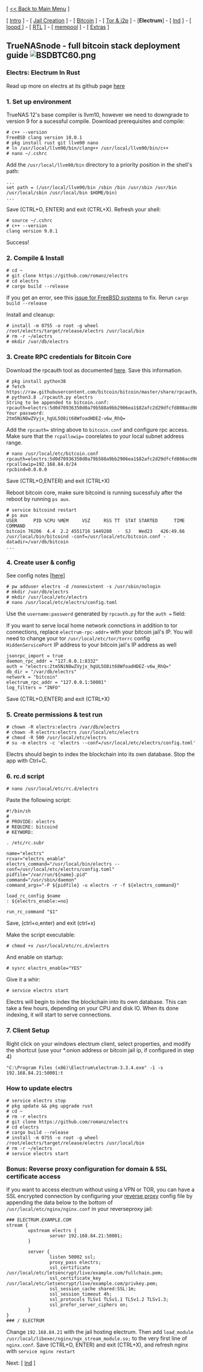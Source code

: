 [ [<< Back to Main Menu](https://github.com/seth586/guides/blob/master/README.md) ]

[ [Intro](README.md) ] - [ [Jail Creation](freenas_1_jail_creation.md) ] - [ [Bitcoin](freenas_2_bitcoin.md) ] - [ [Tor & i2p](freenas_3_tor.md) ] - [**Electrum**] - [ [lnd](freenas_5_lnd.md) ] - [ [loopd ](freenas_5a_loopd.md)] - [ [RTL](freenas_6_rtl.md) ] - [ [mempool](freenas_8_mempool.md) ] - [ [Extras](extras.md) ]

## TrueNASnode - full bitcoin stack deployment guide ![BSDBTC60.png](images/BSDBTC60.png)

### Electrs: Electrum In Rust

Read up more on electrs at its github page [here](https://github.com/romanz/electrs)

### 1. Set up environment
TrueNAS 12's base compiler is llvm10, however we need to downgrade to version 9 for a sucessful compile. Download prerequisites and compile:
```
# c++ --version
FreeBSD clang version 10.0.1
# pkg install rust git llvm90 nano
# ln /usr/local/llvm90/bin/clang++ /usr/local/llvm90/bin/c++
# nano ~/.cshrc
```
Add the `/usr/local/llvm90/bin` directory to a priority position in the shell's path:
```
...
set path = (/usr/local/llvm90/bin /sbin /bin /usr/sbin /usr/bin /usr/local/sbin /usr/local/bin $HOME/bin)
...
```
Save (CTRL+O, ENTER) and exit (CTRL+X). Refresh your shell:
```
# source ~/.cshrc
# c++ --version
clang version 9.0.1
```
Success! 

### 2. Compile & Install
```
# cd ~
# git clone https://github.com/romanz/electrs
# cd electrs
# cargo build --release
```

If you get an error, see this [issue for FreeBSD systems](https://github.com/romanz/electrs/issues/132#issuecomment-481870879) to fix. Rerun `cargo build --release`

Install and cleanup:
```
# install -m 0755 -o root -g wheel /root/electrs/target/release/electrs /usr/local/bin
# rm -r ~/electrs
# mkdir /var/db/electrs
```
### 3. Create RPC credentials for Bitcoin Core

Download the rpcauth tool as documented [here](https://github.com/bitcoin/bitcoin/tree/master/share/rpcauth). Save this information.

```
# pkg install python38
# fetch https://raw.githubusercontent.com/bitcoin/bitcoin/master/share/rpcauth/rpcauth.py
# python3.8 ./rpcauth.py electrs
String to be appended to bitcoin.conf:
rpcauth=electrs:5d0d70936350d0a79b588a9bb2906ea1$82afc2d29dfcfd808acd98f855cf47989564d8f1cd55b515f23fb10ace0dd75a
Your password:
2tm5NiN8wZVyjx_hgUL5O8it68WfoadHDEZ-v6w_RhQ=
```

Add the `rpcauth=` string above to `bitcoin.conf` and configure rpc access. Make sure that the `rcpallowip=` coorelates to your local subnet address range.
```
# nano /usr/local/etc/bitcoin.conf
rpcauth=electrs:5d0d70936350d0a79b588a9bb2906ea1$82afc2d29dfcfd808acd98f855cf47989564d8f1cd55b515f23fb10ace0dd75a
rpcallowip=192.168.84.0/24
rpcbind=0.0.0.0
```
Save (CTRL+O,ENTER) and exit (CTRL+X)

Reboot bitcoin core, make sure bitcoind is running sucessfuly after the reboot by running `ps aux`.
```
# service bitcoind restart
# ps aux
USER      PID %CPU %MEM     VSZ     RSS TT  STAT STARTED      TIME COMMAND
bitcoin 76206  4.4  2.2 4551716 1449288  -  SJ   Wed23   426:49.66 /usr/local/bin/bitcoind -conf=/usr/local/etc/bitcoin.conf -datadir=/var/db/bitcoin
...

```
### 4. Create user & config
See config notes [[here]](https://github.com/romanz/electrs/blob/master/doc/config_example.toml)
```
# pw adduser electrs -d /nonexistent -s /usr/sbin/nologin
# mkdir /var/db/electrs
# mkdir /usr/local/etc/electrs
# nano /usr/local/etc/electrs/config.toml
```

Use the `username:password` generated by `rpcauth.py` for the `auth =` field:

If you want to serve local home network connctions in addition to tor connections, replace `electrum-rpc-addr=` with your bitcoin jail's IP. You will need to change your tor `/usr/local/etc/tor/torrc` config `HiddenServicePort` IP address to your bitcoin jail's IP address as well   

```
jsonrpc_import = true
daemon_rpc_addr = "127.0.0.1:8332"
auth = "electrs:2tm5NiN8wZVyjx_hgUL5O8it68WfoadHDEZ-v6w_RhQ="
db_dir = "/var/db/electrs"
network = "bitcoin"
electrum_rpc_addr = "127.0.0.1:50001"
log_filters = "INFO"
```
Save (CTRL+O,ENTER) and exit (CTRL+X)

### 5. Create permissions & test run
```
# chown -R electrs:electrs /var/db/electrs
# chown -R electrs:electrs /usr/local/etc/electrs
# chmod -R 500 /usr/local/etc/electrs
# su -m electrs -c 'electrs --conf=/usr/local/etc/electrs/config.toml'
```

Electrs should begin to index the blockchain into its own database.  Stop the app with Ctrl+C.

### 6. rc.d script

```
# nano /usr/local/etc/rc.d/electrs
```

Paste the following script:
```
#!/bin/sh
#
# PROVIDE: electrs
# REQUIRE: bitcoind
# KEYWORD:

. /etc/rc.subr

name="electrs"
rcvar="electrs_enable"
electrs_command="/usr/local/bin/electrs --conf=/usr/local/etc/electrs/config.toml"
pidfile="/var/run/${name}.pid"
command="/usr/sbin/daemon"
command_args="-P ${pidfile} -u electrs -r -f ${electrs_command}"

load_rc_config $name
: ${electrs_enable:=no}

run_rc_command "$1"
```
Save, (ctrl+o,enter) and exit (ctrl+x)

Make the script executable:
```
# chmod +x /usr/local/etc/rc.d/electrs
```
And enable on startup:
```
# sysrc electrs_enable="YES"
```
Give it a whir:
```
# service electrs start
```

Electrs will begin to index the blockchain into its own database. This can take a few hours, depending on your CPU and disk IO. When its done indexing, it will start to serve connections.

### 7. Client Setup
Right click on your windows electrum client, select properties, and modify the shortcut (use your *.onion address or bitcoin jail ip, if configured in step 4)
```
"C:\Program Files (x86)\Electrum\electrum-3.3.4.exe" -1 -s 192.168.84.21:50001:t
```

### How to update electrs
```
# service electrs stop
# pkg update && pkg upgrade rust
# cd ~
# rm -r electrs
# git clone https://github.com/romanz/electrs
# cd electrs
# cargo build --release
# install -m 0755 -o root -g wheel /root/electrs/target/release/electrs /usr/local/bin
# rm -r ~/electrs
# service electrs start
```

### Bonus: Reverse proxy configuration for domain & SSL certificate access
If you want to access electrum without using a VPN or TOR, you can have a SSL encrypted connection by configuring your [reverse proxy](https://github.com/seth586/guides/blob/master/FreeNAS/webserver/6_reverse_proxy.md) config file by appending the data below to the bottom of `/usr/local/etc/nginx/nginx.conf` in your reverseproxy jail:
```
### ELECTRUM.EXAMPLE.COM
stream {
        upstream electrs {
                server 192.168.84.21:50001;
        }

        server {
                listen 50002 ssl;
                proxy_pass electrs;
                ssl_certificate /usr/local/etc/letsencrypt/live/example.com/fullchain.pem;
                ssl_certificate_key /usr/local/etc/letsencrypt/live/example.com/privkey.pem;
                ssl_session_cache shared:SSL:1m;
                ssl_session_timeout 4h;
                ssl_protocols TLSv1 TLSv1.1 TLSv1.2 TLSv1.3;
                ssl_prefer_server_ciphers on;
        }
}
### / ELECTRUM
```

Change `192.168.84.21` with the jail hosting electrum. Then add `load_module /usr/local/libexec/nginx/ngx_stream_module.so;` to the very first line of `nginx.conf`. Save (CTRL+O, ENTER) and exit (CTRL+X), and refresh nginx with `service nginx restart`

Next: [ [lnd](freenas_5_lnd.md) ]

